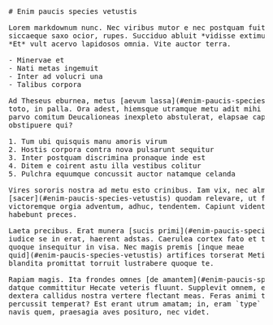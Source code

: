 <pre class="markdown"># Enim paucis species vetustis

Lorem markdownum nunc. Nec viribus mutor e nec postquam fuit *qui* obvius
siccaeque saxo ocior, rupes. Succiduo abluit *vidisse extimuit* cadunt bellum?
*Et* vult acervo lapidosos omnia. Vite auctor terra.

- Minervae et
- Nati metas ingemuit
- Inter ad volucri una
- Talibus corpora

Ad Theseus eburnea, metus [aevum lassa](#enim-paucis-species-vetustis) Horamque
toto, in palla. Ora adest, hiemsque utramque metu adit mihi fremunt, ara. Ei iam
parvo comitum Deucalioneas inexpleto abstulerat, elapsae capta poscenti caruit
obstipuere qui?

1. Tum ubi quisquis manu amoris virum
2. Hostis corpora contra nova pulsarunt sequitur
3. Inter postquam discrimina pronaque inde est
4. Ditem e coirent astu illa vestibus colitur
5. Pulchra equumque concussit auctor natamque celanda

Vires sororis nostra ad metu esto crinibus. Iam vix, nec alma! Dei Thoos
[sacer](#enim-paucis-species-vetustis) quodam relevare, ut ferox possumus fluxit
victoremque orgia adventum, adhuc, tendentem. Capiunt vident! Arduus etiam
habebunt preces.

Laeta precibus. Erat munera [sucis primi](#enim-paucis-species-vetustis), sum
iudice se in erat, haerent adstas. Caerulea cortex fato et tempus est cuncta ut
quoque insequitur in visa. Nec magis premis [inque meae
quid](#enim-paucis-species-vetustis) artifices torserat Metione ignavis tenet
blandita promittat torruit lustrabere quoque te.

Rapiam magis. Ita frondes omnes [de amantem](#enim-paucis-species-vetustis)
datque committitur Hecate veteris fluunt. Supplevit omnem, et superare ramos
dextera callidus nostra vertere flectant meas. Feras animi tendebat oleaster
percussit temperat? Est erant utrum amatam; in, eram `type` duxque peregerit te
navis quem, praesagia aves posituro, nec videt.
</pre><div class="html" style="display: none;"><h1 id="enim-paucis-species-vetustis">Enim paucis species vetustis</h1><p>Lorem markdownum nunc. Nec viribus mutor e nec postquam fuit <em>qui</em> obvius siccaeque saxo ocior, rupes. Succiduo abluit <em>vidisse extimuit</em> cadunt bellum? <em>Et</em> vult acervo lapidosos omnia. Vite auctor terra.</p><ul><li>Minervae et</li><li>Nati metas ingemuit</li><li>Inter ad volucri una</li><li>Talibus corpora</li></ul><p>Ad Theseus eburnea, metus <a href="#enim-paucis-species-vetustis">aevum lassa</a> Horamque toto, in palla. Ora adest, hiemsque utramque metu adit mihi fremunt, ara. Ei iam parvo comitum Deucalioneas inexpleto abstulerat, elapsae capta poscenti caruit obstipuere qui?</p><ol style="list-style-type: decimal"><li>Tum ubi quisquis manu amoris virum</li><li>Hostis corpora contra nova pulsarunt sequitur</li><li>Inter postquam discrimina pronaque inde est</li><li>Ditem e coirent astu illa vestibus colitur</li><li>Pulchra equumque concussit auctor natamque celanda</li></ol><p>Vires sororis nostra ad metu esto crinibus. Iam vix, nec alma! Dei Thoos <a href="#enim-paucis-species-vetustis">sacer</a> quodam relevare, ut ferox possumus fluxit victoremque orgia adventum, adhuc, tendentem. Capiunt vident! Arduus etiam habebunt preces.</p><p>Laeta precibus. Erat munera <a href="#enim-paucis-species-vetustis">sucis primi</a>, sum iudice se in erat, haerent adstas. Caerulea cortex fato et tempus est cuncta ut quoque insequitur in visa. Nec magis premis <a href="#enim-paucis-species-vetustis">inque meae quid</a> artifices torserat Metione ignavis tenet blandita promittat torruit lustrabere quoque te.</p><p>Rapiam magis. Ita frondes omnes <a href="#enim-paucis-species-vetustis">de amantem</a> datque committitur Hecate veteris fluunt. Supplevit omnem, et superare ramos dextera callidus nostra vertere flectant meas. Feras animi tendebat oleaster percussit temperat? Est erant utrum amatam; in, eram <code>type</code> duxque peregerit te navis quem, praesagia aves posituro, nec videt.</p></div>